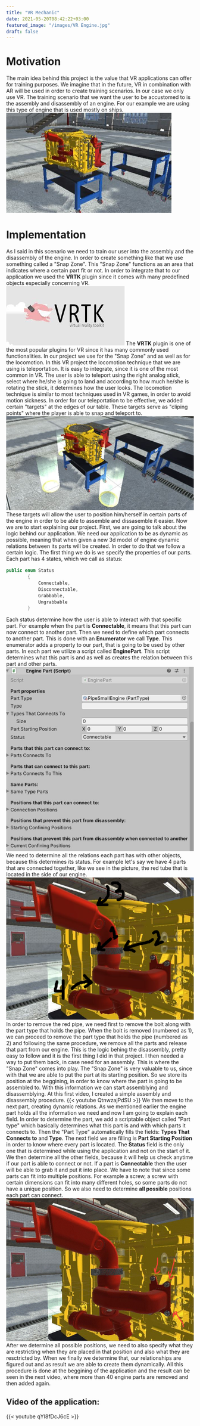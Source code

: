 ```yaml
---
title: "VR Mechanic"
date: 2021-05-20T08:42:22+03:00
featured_image: "/images/VR Engine.jpg"
draft: false
---
```

Motivation
===============

The main idea behind this project is the value that VR applications can offer for training purposes. We imagine that in the future, VR in combination with AR will be used in order to create training scenarios.
In our case we only use VR. The training scenario that we want the user to be accustomed to is the assembly and disassembly of an engine. For our example we are using this type of engine that is used mostly on
ships.
![alt text](https://raw.githubusercontent.com/petrosKon/Kontrazis/master/static/images/VR%20Engine.JPG)

Implementation
===============

As I said in this scenario we need to train our user into the assembly and the disassembly of the engine. In order to create something like that we use something called a "Snap Zone". This "Snap Zone" functions 
as an area that indicates where a certain part fit or not. In order to integrate that to our application we used the **VRTK** plugin since it comes with many predefined objects especially concerning VR.
![alt text](https://raw.githubusercontent.com/petrosKon/Kontrazis/master/static/images/VRTK%20Plugin.jpg)
The **VRTK** plugin is one of the most popular plugins for VR since it has many commonly used functionalities. In our project we use for the "Snap Zone" and as well as for the locomotion. In this VR project the locomotion technique
that we are using is teleportation. It is easy to integrate, since it is one of the most common in VR. The user is able to teleport using the right analog stick, select where he/she is going to land and according to how much he/she is rotating the 
stick, it determines how the user looks. The locomotion technique is similar to most techniques used in VR games, in order to avoid motion sickness.
In order for our teleportation to be effective, we added certain "targets" at the edges of our table. These targets serve as "cliping points" where the player is able to snap and teleport to.
![alt text](https://raw.githubusercontent.com/petrosKon/Kontrazis/master/static/images/Teleport%20Targets.JPG)
These targets will allow the user to position him/herself in certain parts of the engine in order to be able to assemble and dissasemble it easier.
Now we are to start explaining our project. First, we are going to talk about the logic behind our application. We need our application to be as dynamic as possible, meaning that when given a new 3d model of engine dynamic relations between its parts will be created.
In order to do that we follow a certain logic. The first thing we do is we specify the properties of our parts. Each part has 4 states, which we call as status:
```C#
public enum Status
        {
            Connectable,
            Disconnectable,
            Grabbable,
            Ungrabbable
        }
```
Each status determine how the user is able to interact with that specific part. For example when the part is **Connectable**, it means that this part can now connect to another part. Then we need to define which part connects to another part. This is done with an **Enumerator** we call **Type**. 
This enumerator adds a property to our part, that is going to be used by other parts. In each part we utilize a script called **EnginePart**. This script determines what this part is and as well as creates the relation between this part and other parts.
![alt text](https://raw.githubusercontent.com/petrosKon/Kontrazis/master/static/images/Engine%20Part%20Script.JPG)
We need to determine all the relations each part has with other objects, because this determines its status. For example let's say we have 4 parts that are connected together, like we see in the picture, the red tube that is located in the side of our engine.
![alt text](https://raw.githubusercontent.com/petrosKon/Kontrazis/master/static/images/Red%20tubes%20-%20Numbered.png)
In order to remove the red pipe, we need first to remove the bolt along with the part type that holds the pipe. When the bolt is removed (numbered as 1), we can proceed to remove the part type that holds the pipe (numbered as 2) and following the same procedure, we remove all the parts and release that part from our engine.
This is the logic behing the disassembly, pretty easy to follow and it is the first thing I did in that project. I then needed a way to put them back, in case need for an assembly. This is where the "Snap Zone" comes into play.
The "Snap Zone" is very valuable to us, since with that we are able to put the part at its starting position. So we store its position at the beggining, in order to know where the part is going to be assembled to.
With this information we can start assemblying and disassemblying. At this first video, I created a simple assembly and disassembly procedure.
{{< youtube QtnwzajPdSU >}}
We then move to the next part, creating dynamic relations. As we mentioned earlier the engine part holds all the information we need and now I am going to explain each field. In order to determine the part, we add a scriptable object called "Part type" which basically determines what this part is and with which parts it connects to.
Then the "Part Type" automatically fills the fields: **Types That Connects to** and **Type**. The next field we are filling is **Part Starting Position** in order to know where every part is located. The **Status** field is the only one that is determined while using the application and not on the start of it.
We then determine all the other fields, because it will help us check anytime if our part is able to connect or not. If a part is **Connectable** then the user will be able to grab it and put it into place. We have to note that since some parts can fit into multiple positions. For example a screw, a screw with certain dimensions can 
fit into many different holes, so some parts do not have a unique position. So we also need to determine **all possible** positions each part can connect.
![alt text](https://raw.githubusercontent.com/petrosKon/Kontrazis/master/static/images/Red%20tubes%20-%20Screws.jpg)
After we determine all possible positions, we need to also specify what they are restricting when they are placed in that position and also what they are resctricted by. When we finally we determine that, our relationships are figured out and as result we are able to create them dynamically.
All this procedure is done at the beggining of the application and the result can be seen in the next video, where more than 40 engine parts are removed and then added again.

Video of the application:
---------------

{{< youtube qYI8fDcJ6cE >}}



